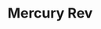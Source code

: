 ---
title: "Mercury Rev"
summary: "Alternative rock band from Buffalo, New York, formed in 1989. Started as a collective to provide soundtracks for student films the band debuted in the UK as exponents of a psychedelic and experimental breed of indie rock, gradually revealing a more melodic, bittersweet sound. Frontman David Baker left after the second record, Boces and later recorded an album as Shady. It wasn't until 1998 that the band came to mainstream media attention, after further UK touring with their album Deserter's Songs which was given \"Best Album Of The Year\" award by NME. **Current Members** Jonathan Donahue - vocals & guitar Grasshopper - guitar, clarinet **Former Members** David Baker - vocals Suzanne Thorpe - woodwinds Jimy Chambers - drums Dave Friddmann - bass, keyboards, producer Justin Russo - keyboards Jason Russo - bass Adam Snyder - keyboards Paul Dillon - bass Jeff Mercel - drums & keyboards Carlos Anthony Molina - bass Michael Schirmer - keyboards Jason Miranda - drums Jesse Chandler - flute, keyboards"
image: "mercury-rev.jpg"
apple_music_artist_url: "https://music.apple.com/gb/artist/mercury-rev/3240538"
wikipedia_url: "https://en.wikipedia.org/wiki/Mercury_Rev"
---